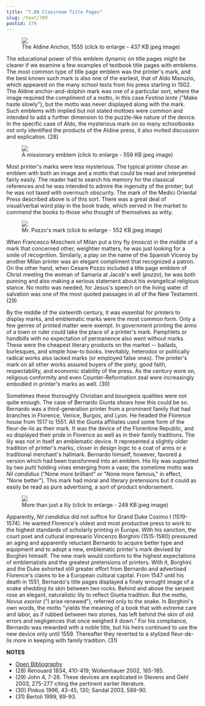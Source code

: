 ```yaml
---
title: "7.09 Classroom Title Pages"
slug: /text/709
postid: 379
---
```



<figure class="mkdn-figure">
    <div onClick="createLightbox('/images_full//7.00_Chapter_Seven/HFS_016.01.jpg','The Aldine Anchor, 1555 (click to enlarge - 437 KB jpeg image)')" class="mkdn-image-link" id="lbimage">
    <img class="mkdn-image" src="/images_full//7.00_Chapter_Seven/HFS_016.01.jpg" />
    <figcaption class="mkdn-figcaption">The Aldine Anchor, 1555 (click to enlarge - 437 KB jpeg image)</figcaption>
    </div>
</figure>

The educational power of this emblem dynamic on title pages might be clearer if we examine a few examples of textbook title pages with emblems. The most common type of title page emblem was the printer's mark, and the best known such mark is also one of the earliest, that of Aldo Manuzio, which appeared on the many school texts from his press starting in 1502. The Aldine anchor-and-dolphin mark was one of a particular sort, where the image required the compliment of a motto, in this case *Festina lente* ("Make haste slowly"), but the motto was never displayed along with the mark. Such emblems with implied but not stated mottoes were common and intended to add a further dimension to the puzzle-like nature of the device. In the specific case of Aldo, the mysterious mark on so many schoolbooks not only identified the products of the Aldine press, it also invited discussion and explication. (28)


<figure class="mkdn-figure">
    <div onClick="createLightbox('/images_full/7.00_Chapter_Seven/Wing-ZP-535.M4677,-Alphabetum-arabicum,-title-page.jpg','A missionary emblem (click to enlarge - 559 KB jpeg image)')" class="mkdn-image-link" id="lbimage">
    <img class="mkdn-image" src="/images_full/7.00_Chapter_Seven/Wing-ZP-535.M4677,-Alphabetum-arabicum,-title-page.jpg" />
    <figcaption class="mkdn-figcaption">A missionary emblem (click to enlarge - 559 KB jpeg image)</figcaption>
    </div>
</figure>

Most printer's marks were less mysterious. The typical printer chose an emblem with both an image and a motto that could be read and interpreted fairly easily. The reader had to search his memory for the classical references and he was intended to admire the ingenuity of the printer; but he was not taxed with overmuch obscurity. The mark of the Medici Oriental Press described above is of this sort. There was a great deal of visual/verbal word play in the book trade, which served in the market to commend the books to those who thought of themselves as witty.


<figure class="mkdn-figure">
    <div onClick="createLightbox('/images_full//7.00_Chapter_Seven/HFS_031.01.jpg','Mr. Pozzo's mark (click to enlarge - 552 KB jpeg image)')" class="mkdn-image-link" id="lbimage">
    <img class="mkdn-image" src="/images_full//7.00_Chapter_Seven/HFS_031.01.jpg" />
    <figcaption class="mkdn-figcaption">Mr. Pozzo's mark (click to enlarge - 552 KB jpeg image)</figcaption>
    </div>
</figure>

When Francesco Moscheni of Milan put a tiny fly (*mosca*) in the middle of a mark that concerned other, weightier matters, he was just looking for a smile of recognition. Similarly, a play on the name of the Spanish Viceroy by another Milan printer was an elegant compliment that recognized a patron. On the other hand, when Cesare Pozzo included a title page emblem of Christ meeting the woman of Samaria at Jacob's well (*pozzo*), he was both punning and also making a serious statement about his evangelical religious stance. No motto was needed, for Jesus's speech on the living water of salvation was one of the most quoted passages in all of the New Testament. (29)

By the middle of the sixteenth century, it was essential for printers to display marks, and emblematic marks were the most common form. Only a few genres of printed matter were exempt. In government printing the arms of a town or ruler could take the place of a printer's mark. Pamphlets or handbills with no expectation of permanence also went without marks. These were the cheapest literary products on the market -- ballads, burlesques, and simple how-to books. Inevitably, heterodox or politically radical works also lacked marks (or employed false ones). The printer's mark on all other works assured buyers of the piety, good faith, respectability, and economic stability of the press. As the century wore on, religious conformity and even Counter-Reformation zeal were increasingly embodied in printer's marks as well. (30)

Sometimes these thoroughly Christian and bourgeois qualities were not quite enough. The case of Bernardo Giunta shows how this could be so. Bernardo was a third-generation printer from a prominent family that had branches in Florence, Venice, Burgos, and Lyon. He headed the Florence house from 1517 to 1551. All the Giunta affiliates used some form of the fleur-de-lis as their mark. It was the device of the Florentine Republic, and so displayed their pride in Florence as well as in their family traditions. The lily was not in itself an emblematic device. It represented a slightly older tradition of printer's marks, closer in design logic to a coat of arms or a traditional merchant's hallmark. Bernardo himself, however, favored a version which had been transformed into an emblem. His lily was supported by two *putti* holding vines emerging from a vase; the sometime motto was *Nil candidius* ("None more brilliant" or "None more famous," in effect, "None better"). This mark had moral and literary pretensions but it could as easily be read as pure advertising, a sort of product endorsement.


<figure class="mkdn-figure">
    <div onClick="createLightbox('/images_full//7.00_Chapter_Seven/HFS_030.01.jpg','More than just a lily (click to enlarge - 249 KB jpeg image)')" class="mkdn-image-link" id="lbimage">
    <img class="mkdn-image" src="/images_full//7.00_Chapter_Seven/HFS_030.01.jpg" />
    <figcaption class="mkdn-figcaption">More than just a lily (click to enlarge - 249 KB jpeg image)</figcaption>
    </div>
</figure>

Apparently, *Nil candidius* did not suffice for Grand Duke Cosimo I (1519-1574). He wanted Florence's oldest and most productive press to work to the highest standards of scholarly printing in Europe. With his sanction, the court poet and cultural impresario Vincenzo Borghini (1515-1580) pressured an aging and apparently reluctant Bernardo to acquire better type and equipment and to adopt a new, emblematic printer's mark devised by Borghini himself. The new mark would conform to the highest expectations of emblematists and the greatest pretensions of printers. With it, Borghini and the Duke exhorted still greater effort from Bernardo and advertised Florence's claims to be a European cultural capital. From 1547 until his death in 1551, Bernardo's title pages displayed a finely wrought image of a snake shedding its skin between two rocks. Behind and above the serpent rose an elegant, naturalistic lily to reflect Giunta tradition. But the motto, *Novus exorior* ("I arise renewed"), referred only to the snake. In Borghini's own words, the motto "yields the meaning of a book that with extreme care and labor, as if rubbed between two stones, has left behind the skin of old errors and negligences that once weighed it down." For his compliance, Bernardo was rewarded with a noble title, but his heirs continued to use the new device only until 1559. Thereafter they reverted to a stylized fleur-de-lis more in keeping with family tradition. (31)

**NOTES**
* [Open Bibliography](/bibliography.pdf)
* (28) Renouard 1834, 410-419; Wolkenhauer 2002, 165-185.
* (29) John 4, 7-26. These devices are explicated in Stevens and Gehl 2003, 275-277 citing the pertinent earlier literature.
* (30) Pinkus 1996, 43-45, 130; Sandal 2003, 589-90.
* (31) Bertoli 1999, 89-93.

